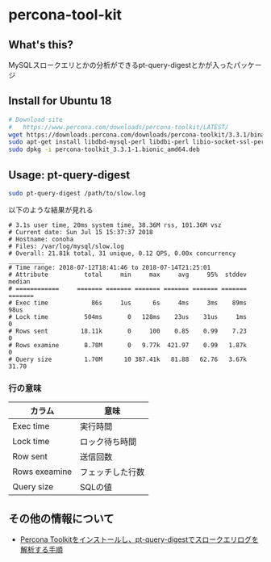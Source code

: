percona-tool-kit
===
## What's this?
MySQLスロークエリとかの分析ができるpt-query-digestとかが入ったパッケージ

## Install for Ubuntu 18
```sh
# Download site
#   https://www.percona.com/downloads/percona-toolkit/LATEST/
wget https://downloads.percona.com/downloads/percona-toolkit/3.3.1/binary/debian/bionic/x86_64/percona-toolkit_3.3.1-1.bionic_amd64.deb
sudo apt-get install libdbd-mysql-perl libdbi-perl libio-socket-ssl-perl libnet-ssleay-perl libterm-readkey-perl
sudo dpkg -i percona-toolkit_3.3.1-1.bionic_amd64.deb
```

## Usage: pt-query-digest
```sh
sudo pt-query-digest /path/to/slow.log
```

以下のような結果が見れる
```
# 3.1s user time, 20ms system time, 38.36M rss, 101.36M vsz
# Current date: Sun Jul 15 15:37:37 2018
# Hostname: conoha
# Files: /var/log/mysql/slow.log
# Overall: 21.81k total, 31 unique, 0.12 QPS, 0.00x concurrency __________
# Time range: 2018-07-12T18:41:46 to 2018-07-14T21:25:01
# Attribute          total     min     max     avg     95%  stddev  median
# ============     ======= ======= ======= ======= ======= ======= =======
# Exec time            86s     1us      6s     4ms     3ms    89ms    98us
# Lock time          504ms       0   128ms    23us    31us     1ms       0
# Rows sent         18.11k       0     100    0.85    0.99    7.23       0
# Rows examine       8.78M       0   9.77k  421.97    0.99   1.87k       0
# Query size         1.70M      10 387.41k   81.88   62.76   3.67k   31.70
```

### 行の意味
|カラム|意味|
|---|---|
|Exec time|実行時間|
|Lock time|ロック待ち時間|
|Row sent|送信回数|
|Rows exeamine|フェッチした行数|
|Query size|SQLの値|

## その他の情報について
- [Percona Toolkitをインストールし、pt-query-digestでスロークエリログを解析する手順](https://nishinatoshiharu.com/percona-slowquerylog/)
